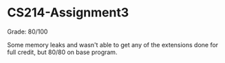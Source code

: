 # CS214-Assignment3

Grade: 80/100

Some memory leaks and wasn't able to get any of the extensions done for full credit, but 80/80 on base program. 
